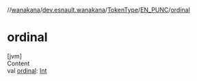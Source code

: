 //[wanakana](../../../index.md)/[dev.esnault.wanakana](../../index.md)/[TokenType](../index.md)/[EN_PUNC](index.md)/[ordinal](ordinal.md)



# ordinal  
[jvm]  
Content  
val [ordinal](ordinal.md): [Int](https://kotlinlang.org/api/latest/jvm/stdlib/kotlin/-int/index.html)  




